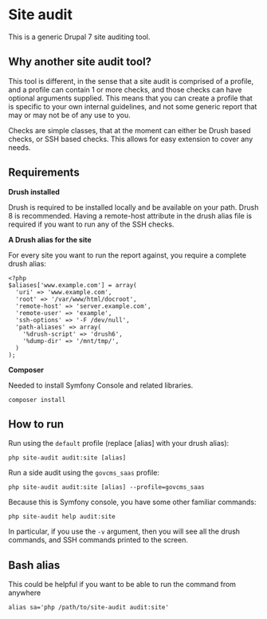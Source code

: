 # Site audit

This is a generic Drupal 7 site auditing tool.

## Why another site audit tool?

This tool is different, in the sense that a site audit is comprised of a profile, and a profile can contain 1 or more checks, and those checks can have optional arguments supplied. This means that you can create a profile that is specific to your own internal guidelines, and not some generic report that may or may not be of any use to you.

Checks are simple classes, that at the moment can either be Drush based checks, or SSH based checks. This allows for easy extension to cover any needs.

## Requirements

**Drush installed**

Drush is required to be installed locally and be available on your path. Drush 8 is recommended. Having a remote-host attribute in the drush alias file is required if you want to run any of the SSH checks.

**A Drush alias for the site**

For every site you want to run the report against, you require a complete drush alias:

```
<?php
$aliases['www.example.com'] = array(
  'uri' => 'www.example.com',
  'root' => '/var/www/html/docroot',
  'remote-host' => 'server.example.com',
  'remote-user' => 'example',
  'ssh-options' => '-F /dev/null',
  'path-aliases' => array(
    '%drush-script' => 'drush6',
    '%dump-dir' => '/mnt/tmp/',
  )
);
```

**Composer**

Needed to install Symfony Console and related libraries.

```
composer install
```

## How to run

Run using the `default` profile (replace [alias] with your drush alias):

```
php site-audit audit:site [alias]
```

Run a side audit using the `govcms_saas` profile:

```
php site-audit audit:site [alias] --profile=govcms_saas
```

Because this is Symfony console, you have some other familiar commands:

```
php site-audit help audit:site
```

In particular, if you use the `-v` argument, then you will see all the drush commands, and SSH commands printed to the screen.

## Bash alias

This could be helpful if you want to be able to run the command from anywhere

```
alias sa='php /path/to/site-audit audit:site'
```

